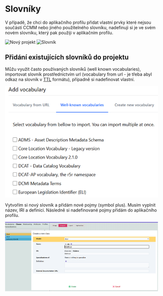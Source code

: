 # Slovníky

V případě, že chci do aplikačního profilu přidat vlastní prvky které nejsou součástí CCMM nebo jiného použitelného slovníku, nadefinuji si je ve svém novém slovníku, který pak použiji v aplikačním profilu.

![Nový projekt](assets/images/nový_projekt.webp)
![Slovník](assets/images/průvodce_projektem.webp)

## Přidání existujících slovníků do projektu

Můžu využít často používaných slovníků (well known vocabularies), importovat slovník prostřednictvím url (vocabulary from url - je třeba abyl odkaz na slovník v [TTL](slovník-pojmů.md#rdf) formátu), případně si nadefinovat vlastní.

![Přidat](assets/images/add_vocabulary.webp)

Vytvořím si nový slovník a přidám nové pojmy (symbol plus). Musím vyplnit název, IRI a definici. 
Následně si nadefinované pojmy přidám do aplikačního profilu.

![Slovnik](assets/images/slovnik_class.webp)

